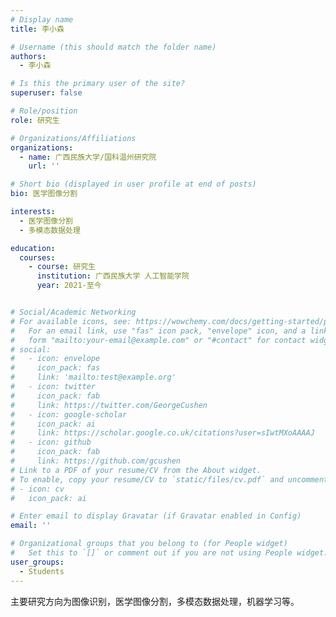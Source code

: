 ```yaml
---
# Display name
title: 李小森

# Username (this should match the folder name)
authors:
  - 李小森

# Is this the primary user of the site?
superuser: false

# Role/position
role: 研究生

# Organizations/Affiliations
organizations:
  - name: 广西民族大学/国科温州研究院
    url: ''

# Short bio (displayed in user profile at end of posts)
bio: 医学图像分割

interests:
  - 医学图像分割
  - 多模态数据处理

education:
  courses:
    - course: 研究生
      institution: 广西民族大学 人工智能学院
      year: 2021-至今


# Social/Academic Networking
# For available icons, see: https://wowchemy.com/docs/getting-started/page-builder/#icons
#   For an email link, use "fas" icon pack, "envelope" icon, and a link in the
#   form "mailto:your-email@example.com" or "#contact" for contact widget.
# social:
#   - icon: envelope
#     icon_pack: fas
#     link: 'mailto:test@example.org'
#   - icon: twitter
#     icon_pack: fab  
#     link: https://twitter.com/GeorgeCushen
#   - icon: google-scholar
#     icon_pack: ai
#     link: https://scholar.google.co.uk/citations?user=sIwtMXoAAAAJ
#   - icon: github
#     icon_pack: fab
#     link: https://github.com/gcushen
# Link to a PDF of your resume/CV from the About widget.
# To enable, copy your resume/CV to `static/files/cv.pdf` and uncomment the lines below.
# - icon: cv
#   icon_pack: ai 

# Enter email to display Gravatar (if Gravatar enabled in Config)
email: ''

# Organizational groups that you belong to (for People widget)
#   Set this to `[]` or comment out if you are not using People widget.
user_groups:
  - Students
---
```


主要研究方向为图像识别，医学图像分割，多模态数据处理，机器学习等。
